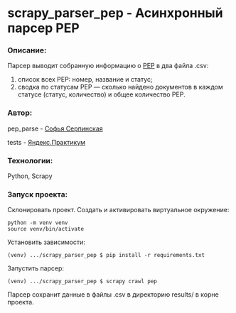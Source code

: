 # scrapy_parser_pep - Асинхронный парсер PEP

### Описание:

Парсер выводит собранную информацию о [PEP](https://peps.python.org) в два файла .csv:
1) список всех PEP: номер, название и статус;
2) сводка по статусам PEP — сколько найдено документов в каждом статусе (статус, количество) и общее количество PEP.

### Автор:

pep_parse - [Софья Серпинская](https://github.com/sofyaserpinskaya)

tests - [Яндекс.Практикум](https://github.com/yandex-praktikum)

### Технологии:

Python, Scrapy

### Запуск проекта:

Склонировать проект.
Создать и активировать виртуальное окружение:

```
python -m venv venv
source venv/bin/activate
```

Установить зависимости:

```
(venv) .../scrapy_parser_pep $ pip install -r requirements.txt
```

Запустить парсер:
```
(venv) .../scrapy_parser_pep $ scrapy crawl pep
```

Парсер сохранит данные в файлы .csv в директорию results/ в корне проекта.
